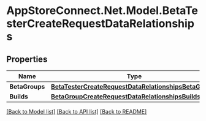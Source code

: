 # AppStoreConnect.Net.Model.BetaTesterCreateRequestDataRelationships

## Properties

Name | Type | Description | Notes
------------ | ------------- | ------------- | -------------
**BetaGroups** | [**BetaTesterCreateRequestDataRelationshipsBetaGroups**](BetaTesterCreateRequestDataRelationshipsBetaGroups.md) |  | [optional] 
**Builds** | [**BetaGroupCreateRequestDataRelationshipsBuilds**](BetaGroupCreateRequestDataRelationshipsBuilds.md) |  | [optional] 

[[Back to Model list]](../README.md#documentation-for-models) [[Back to API list]](../README.md#documentation-for-api-endpoints) [[Back to README]](../README.md)


